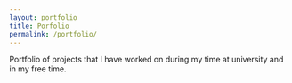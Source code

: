 ```yaml
---
layout: portfolio
title: Porfolio
permalink: /portfolio/
---
```


Portfolio of projects that I have worked on during my time at university and in my free time.
